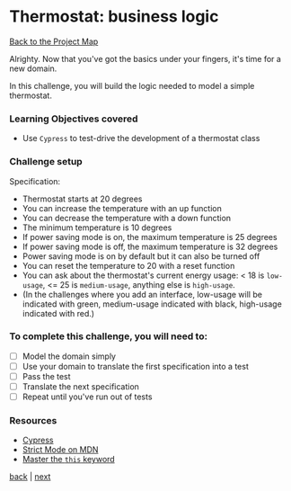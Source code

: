 # Thermostat: business logic

[Back to the Project Map](README.md)

Alrighty. Now that you've got the basics under your fingers, it's time for a new domain.

In this challenge, you will build the logic needed to model a simple thermostat.

### Learning Objectives covered
* Use `Cypress` to test-drive the development of a thermostat class

### Challenge setup

Specification:

* Thermostat starts at 20 degrees
* You can increase the temperature with an up function
* You can decrease the temperature with a down function
* The minimum temperature is 10 degrees
* If power saving mode is on, the maximum temperature is 25 degrees
* If power saving mode is off, the maximum temperature is 32 degrees
* Power saving mode is on by default but it can also be turned off
* You can reset the temperature to 20 with a reset function
* You can ask about the thermostat's current energy usage: < 18 is `low-usage`, <= 25 is `medium-usage`, anything else is `high-usage`.
* (In the challenges where you add an interface, low-usage will be indicated with green, medium-usage indicated with black, high-usage indicated with red.)


### To complete this challenge, you will need to:
- [ ] Model the domain simply
- [ ] Use your domain to translate the first specification into a test
- [ ] Pass the test
- [ ] Translate the next specification
- [ ] Repeat until you've run out of tests

### Resources
- [Cypress](https://docs.cypress.io/guides/getting-started/writing-your-first-test#Write-a-real-test)
- [Strict Mode on MDN](https://developer.mozilla.org/en-US/docs/Web/JavaScript/Reference/Strict_mode)
- [Master the `this` keyword](http://javascriptissexy.com/understand-javascripts-this-with-clarity-and-master-it/)

[back](README.md) | [next](interface.md)
